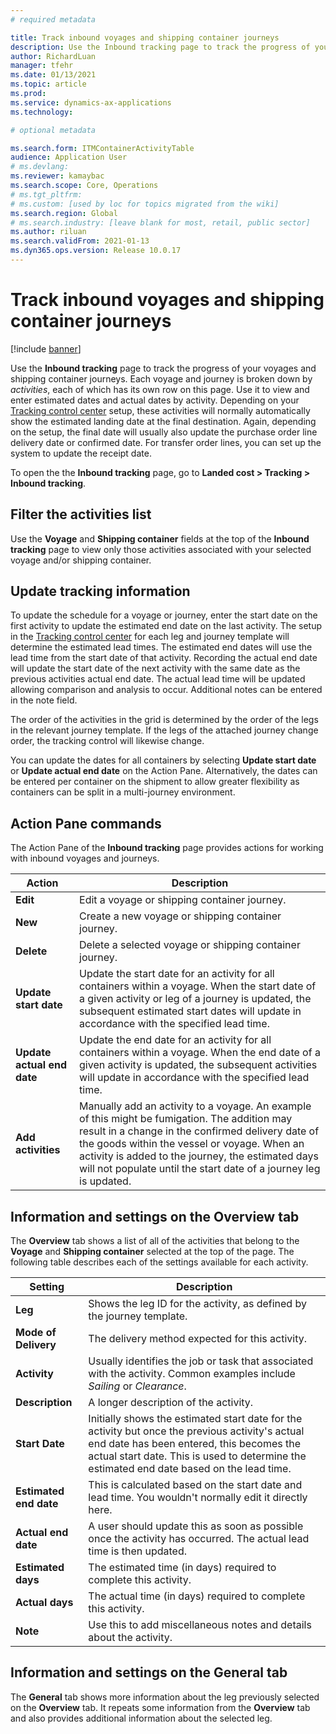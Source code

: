 ```yaml
---
# required metadata

title: Track inbound voyages and shipping container journeys
description: Use the Inbound tracking page to track the progress of your voyages and shipping container journeys.
author: RichardLuan
manager: tfehr
ms.date: 01/13/2021
ms.topic: article
ms.prod: 
ms.service: dynamics-ax-applications
ms.technology: 

# optional metadata

ms.search.form: ITMContainerActivityTable
audience: Application User
# ms.devlang: 
ms.reviewer: kamaybac
ms.search.scope: Core, Operations
# ms.tgt_pltfrm: 
# ms.custom: [used by loc for topics migrated from the wiki]
ms.search.region: Global
# ms.search.industry: [leave blank for most, retail, public sector]
ms.author: riluan
ms.search.validFrom: 2021-01-13
ms.dyn365.ops.version: Release 10.0.17
---
```


# Track inbound voyages and shipping container journeys

[!include [banner](../includes/banner.md)]

Use the **Inbound tracking** page to track the progress of your voyages and shipping container journeys. Each voyage and journey is broken down by *activities*, each of which has its own row on this page. Use it to view and enter estimated dates and actual dates by activity. Depending on your [Tracking control center](delivery-information-setup.md#tracking-control-center) setup, these activities will normally automatically show the estimated landing date at the final destination. Again, depending on the setup, the final date will usually also update the purchase order line delivery date or confirmed date. For transfer order lines, you can set up the system to update the receipt date.

To open the the **Inbound tracking** page, go to **Landed cost \> Tracking \> Inbound tracking**.

## Filter the activities list

Use the **Voyage** and **Shipping container** fields at the top of the **Inbound tracking** page to view only those activities associated with your selected voyage and/or shipping container.

## Update tracking information

To update the schedule for a voyage or journey, enter the start date on the first activity to update the estimated end date on the last activity. The setup in the [Tracking control center](delivery-information-setup.md#tracking-control-center) for each leg and journey template will determine the estimated lead times. The estimated end dates will use the lead time from the start date of that activity. Recording the actual end date will update the start date of the next activity with the same date as the previous activities actual end date. The actual lead time will be updated allowing comparison and analysis to occur. Additional notes can be entered in the note field.

The order of the activities in the grid is determined by the order of the legs in the relevant journey template. If the legs of the attached journey change order, the tracking control will likewise change.

You can update the dates for all containers by selecting **Update start date** or **Update actual end date** on the Action Pane. Alternatively, the dates can be entered per container on the shipment to allow greater flexibility as containers can be split in a multi-journey environment.

## Action Pane commands

The Action Pane of the **Inbound tracking** page provides actions for working with inbound voyages and journeys.

| Action | Description |
| --- | --- |
| **Edit** | Edit a voyage or shipping container journey. |
| **New** | Create a new voyage or shipping container journey. |
| **Delete** | Delete a selected voyage or shipping container journey. |
| **Update start date** | Update the start date for an activity for all containers within a voyage. When the start date of a given activity or leg of a journey is updated, the subsequent estimated start dates will update in accordance with the specified lead time. |
| **Update actual end date** | Update the end date for an activity for all containers within a voyage. When the end date of a given activity is updated, the subsequent activities will update in accordance with the specified lead time. |
| **Add activities** | Manually add an activity to a voyage. An example of this might be fumigation. The addition may result in a change in the confirmed delivery date of the goods within the vessel or voyage. When an activity is added to the journey, the estimated days will not populate until the start date of a journey leg is updated. |

## Information and settings on the Overview tab

The **Overview** tab shows a list of all of the activities that belong to the **Voyage** and **Shipping container** selected at the top of the page. The following table describes each of the settings available for each activity.

| Setting | Description |
| --- | --- |
| **Leg** | Shows the leg ID for the activity, as defined by the journey template. |
| **Mode of Delivery** | The delivery method expected for this activity. |
| **Activity** | Usually identifies the job or task that associated with the activity. Common examples include *Sailing* or *Clearance*. |
| **Description** | A longer description of the activity. |
| **Start Date** | Initially shows the estimated start date for the activity but once the previous activity's actual end date has been entered, this becomes the actual start date. This is used to determine the estimated end date based on the lead time. |
| **Estimated end date** | This is calculated based on the start date and lead time. You wouldn't normally edit it directly here. |
| **Actual end date** | A user should update this as soon as possible once the activity has occurred. The actual lead time is then updated. |
| **Estimated days** | The estimated time (in days) required to complete this activity. |
| **Actual days** | The actual time (in days) required to complete this activity. |
| **Note** | Use this to add miscellaneous notes and details about the activity. |

## Information and settings on the General tab

The **General** tab shows more information about the leg previously selected on the **Overview** tab. It repeats some information from the **Overview** tab and also provides additional information about the selected leg.